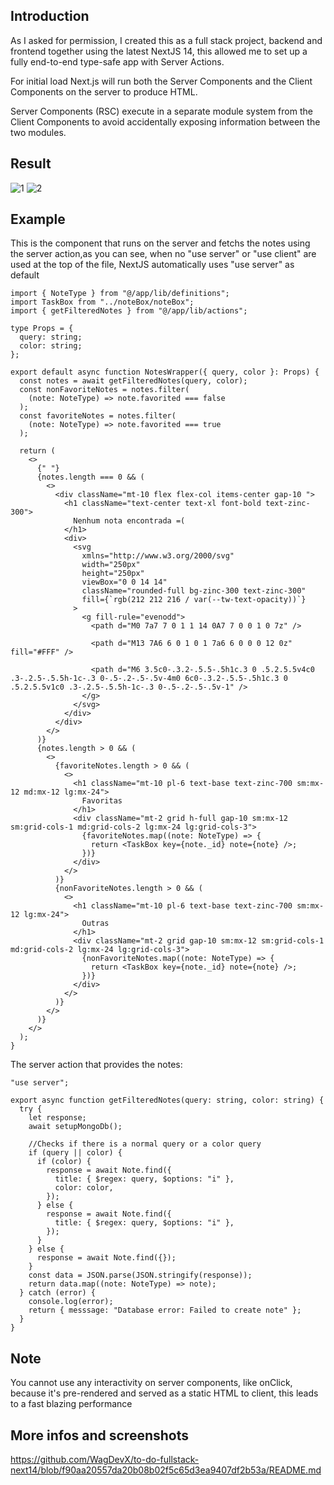 ## Introduction

As I asked for permission, I created this as a full stack project, backend and frontend together using the latest NextJS 14, this allowed me to set up a fully end-to-end type-safe app with Server Actions.

For initial load Next.js will run both the Server Components and the Client Components on the server to produce HTML.

Server Components (RSC) execute in a separate module system from the Client Components to avoid accidentally exposing information between the two modules.

## Result

![1](https://i.ibb.co/bQZHt6m/desafio-Core-Note-Print3.png)
![2](https://i.ibb.co/PCkT4QQ/desafio-Core-Note-Print4.png)

## Example

This is the component that runs on the server and fetchs the notes using the server action,as you can see, when no "use server" or "use client" are used at the top of the file, NextJS automatically uses "use server" as default

```
import { NoteType } from "@/app/lib/definitions";
import TaskBox from "../noteBox/noteBox";
import { getFilteredNotes } from "@/app/lib/actions";

type Props = {
  query: string;
  color: string;
};

export default async function NotesWrapper({ query, color }: Props) {
  const notes = await getFilteredNotes(query, color);
  const nonFavoriteNotes = notes.filter(
    (note: NoteType) => note.favorited === false
  );
  const favoriteNotes = notes.filter(
    (note: NoteType) => note.favorited === true
  );

  return (
    <>
      {" "}
      {notes.length === 0 && (
        <>
          <div className="mt-10 flex flex-col items-center gap-10 ">
            <h1 className="text-center text-xl font-bold text-zinc-300">
              Nenhum nota encontrada =(
            </h1>
            <div>
              <svg
                xmlns="http://www.w3.org/2000/svg"
                width="250px"
                height="250px"
                viewBox="0 0 14 14"
                className="rounded-full bg-zinc-300 text-zinc-300"
                fill={`rgb(212 212 216 / var(--tw-text-opacity))`}
              >
                <g fill-rule="evenodd">
                  <path d="M0 7a7 7 0 1 1 14 0A7 7 0 0 1 0 7z" />

                  <path d="M13 7A6 6 0 1 0 1 7a6 6 0 0 0 12 0z" fill="#FFF" />

                  <path d="M6 3.5c0-.3.2-.5.5-.5h1c.3 0 .5.2.5.5v4c0 .3-.2.5-.5.5h-1c-.3 0-.5-.2-.5-.5v-4m0 6c0-.3.2-.5.5-.5h1c.3 0 .5.2.5.5v1c0 .3-.2.5-.5.5h-1c-.3 0-.5-.2-.5-.5v-1" />
                </g>
              </svg>
            </div>
          </div>
        </>
      )}
      {notes.length > 0 && (
        <>
          {favoriteNotes.length > 0 && (
            <>
              <h1 className="mt-10 pl-6 text-base text-zinc-700 sm:mx-12 md:mx-12 lg:mx-24">
                Favoritas
              </h1>
              <div className="mt-2 grid h-full gap-10 sm:mx-12 sm:grid-cols-1 md:grid-cols-2 lg:mx-24 lg:grid-cols-3">
                {favoriteNotes.map((note: NoteType) => {
                  return <TaskBox key={note._id} note={note} />;
                })}
              </div>
            </>
          )}
          {nonFavoriteNotes.length > 0 && (
            <>
              <h1 className="mt-10 pl-6 text-base text-zinc-700 sm:mx-12 lg:mx-24">
                Outras
              </h1>
              <div className="mt-2 grid gap-10 sm:mx-12 sm:grid-cols-1 md:grid-cols-2 lg:mx-24 lg:grid-cols-3">
                {nonFavoriteNotes.map((note: NoteType) => {
                  return <TaskBox key={note._id} note={note} />;
                })}
              </div>
            </>
          )}
        </>
      )}
    </>
  );
}

```

The server action that provides the notes:

```
"use server";

export async function getFilteredNotes(query: string, color: string) {
  try {
    let response;
    await setupMongoDb();

    //Checks if there is a normal query or a color query
    if (query || color) {
      if (color) {
        response = await Note.find({
          title: { $regex: query, $options: "i" },
          color: color,
        });
      } else {
        response = await Note.find({
          title: { $regex: query, $options: "i" },
        });
      }
    } else {
      response = await Note.find({});
    }
    const data = JSON.parse(JSON.stringify(response));
    return data.map((note: NoteType) => note);
  } catch (error) {
    console.log(error);
    return { messsage: "Database error: Failed to create note" };
  }
}

```

## Note

You cannot use any interactivity on server components, like onClick, because it's pre-rendered and served as a static HTML to client, this leads to a fast blazing performance

## More infos and screenshots

https://github.com/WagDevX/to-do-fullstack-next14/blob/f90aa20557da20b08b02f5c65d3ea9407df2b53a/README.md
